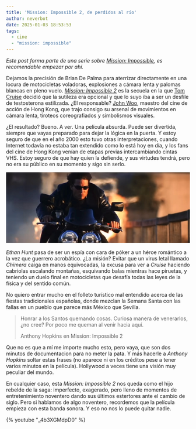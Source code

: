 ```yaml
---
title: 'Mission: Impossible 2, de perdidos al río'
author: neverbot
date: 2025-01-03 18:53:53
tags: 
  - cine
  - "mission: impossible"
---
```


*Este post forma parte de una serie sobre [Mission: Impossible](/cine/misiones-imposibles/), es recomendable empezar por ahí.*

Dejamos la precisión de Brian De Palma para aterrizar directamente en una locura de motocicletas voladoras, explosiones a cámara lenta y palomas blancas en pleno vuelo. *[Mission: Impossible 2](https://www.imdb.com/title/tt0120755/)* es la secuela en la que [Tom Cruise](https://www.imdb.com/name/nm0000129/) decidió que la sutileza era opcional y que lo suyo iba a ser un desfile de testosterona estilizada. ¿El responsable? [John Woo](https://www.imdb.com/name/nm0000247/), maestro del cine de acción de Hong Kong, que trajo consigo su arsenal de movimientos en cámara lenta, tiroteos coreografiados y simbolismos visuales.  

¿El resultado? Bueno. A ver. Una película absurda. Puede ser divertida, siempre que vayas preparado para dejar la lógica en la puerta. Y estoy seguro de que en el año 2000 esto tuvo otras interpretaciones, cuando Internet todavía no estaba tan extendido como lo está hoy en día, y los fans del cine de Hong Kong venían de etapas previas intercambiando cintas VHS. Estoy seguro de que hay quien la defiende, y sus virtudes tendrá, pero no era su público en su momento y sigo sin serlo.

![mission-impossible-2](./mission-impossible-2-de-perdidos-al-rio/mission-impossible-2.jpg)

*Ethan Hunt* pasa de ser un espía con cara de póker a un héroe romántico a la vez que guerrero acrobático. ¿La misión? Evitar que un virus letal llamado *Chimera* caiga en manos equivocadas, la excusa para ver a *Cruise* haciendo cabriolas escalando montañas, esquivando balas mientras hace piruetas, y teniendo un duelo final en motocicletas que desafía todas las leyes de la física y del sentido común.

No quiero entrar mucho en el folleto turístico mal entendido acerca de las fiestas tradicionales españolas, donde mezclan la Semana Santa con las fallas en un pueblo que parece más México que Sevilla.

> Honrar a los Santos quemando cosas. Curiosa manera de venerarlos, ¿no cree? Por poco me queman al venir hacia aquí.
>
> Anthony Hopkins en Mission: Impossible 2

Que no es que a mí me importe mucho esto, pero vaya, que son dos minutos de documentacion para no meter la pata. Y más hacerle a *Anthony Hopkins* soltar estas frases (no aparece ni en los créditos pese a tener varios minutos en la película). Hollywood a veces tiene una visión muy peculiar del mundo.  

En cualquier caso, esta *Mission: Impossible 2* nos queda como el hijo rebelde de la saga: imperfecto, exagerado, pero lleno de momentos de entretenimiento noventero dando sus últimos estertores ante el cambio de siglo. Pero si hablamos de algo noventero, recordemos que la película empieza con esta banda sonora. Y eso no nos lo puede quitar nadie.

{% youtube "_4b3XGMdpD0" %}


